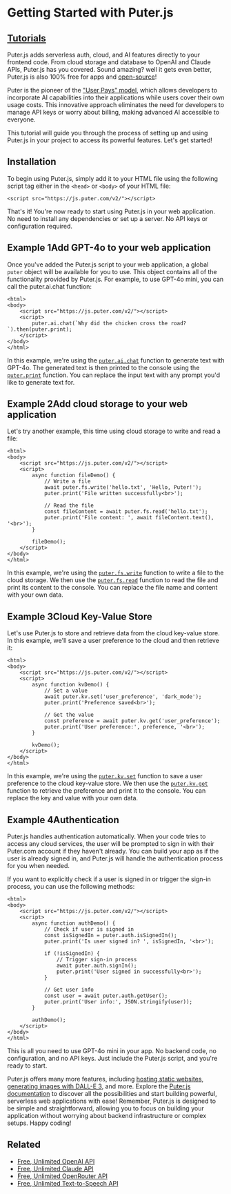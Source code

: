 # Getting Started with Puter.js
[Tutorials](https://developer.puter.com/tutorials/)
------------------------

Puter.js adds serverless auth, cloud, and AI features directly to your frontend code. From cloud storage and database to OpenAI and Claude APIs, Puter.js has you covered. Sound amazing? well it gets even better, Puter.js is also 100% free for apps and [open-source](https://github.com/heyputer/puter/)!

Puter is the pioneer of the ["User Pays" model](https://docs.puter.com/user-pays-model/), which allows developers to incorporate AI capabilities into their applications while users cover their own usage costs. This innovative approach eliminates the need for developers to manage API keys or worry about billing, making advanced AI accessible to everyone.

This tutorial will guide you through the process of setting up and using Puter.js in your project to access its powerful features. Let's get started!

Installation
------------

To begin using Puter.js, simply add it to your HTML file using the following script tag either in the `<head>` or `<body>` of your HTML file:

```
<script src="https://js.puter.com/v2/"></script>

```


That's it! You're now ready to start using Puter.js in your web application. No need to install any dependencies or set up a server. No API keys or configuration required.

Example 1Add GPT-4o to your web application
-------------------------------------------

Once you've added the Puter.js script to your web application, a global `puter` object will be available for you to use. This object contains all of the functionality provided by Puter.js. For example, to use GPT-4o mini, you can call the puter.ai.chat function:

```
<html>
<body>
    <script src="https://js.puter.com/v2/"></script>
    <script>
        puter.ai.chat(`Why did the chicken cross the road?`).then(puter.print);
    </script>
</body>
</html>

```


In this example, we're using the [`puter.ai.chat`](https://docs.puter.com/AI/chat/) function to generate text with GPT-4o. The generated text is then printed to the console using the [`puter.print`](https://docs.puter.com/Utils/print/) function. You can replace the input text with any prompt you'd like to generate text for.

Example 2Add cloud storage to your web application
--------------------------------------------------

Let's try another example, this time using cloud storage to write and read a file:

```
<html>
<body>
    <script src="https://js.puter.com/v2/"></script>
    <script>
        async function fileDemo() {
            // Write a file
            await puter.fs.write('hello.txt', 'Hello, Puter!');
            puter.print('File written successfully<br>');

            // Read the file
            const fileContent = await puter.fs.read('hello.txt');
            puter.print('File content: ', await fileContent.text(), '<br>');
        }

        fileDemo();
    </script>
</body>
</html>

```


In this example, we're using the [`puter.fs.write`](https://docs.puter.com/FS/write/) function to write a file to the cloud storage. We then use the [`puter.fs.read`](https://docs.puter.com/FS/read/) function to read the file and print its content to the console. You can replace the file name and content with your own data.

Example 3Cloud Key-Value Store
------------------------------

Let's use Puter.js to store and retrieve data from the cloud key-value store. In this example, we'll save a user preference to the cloud and then retrieve it:

```
<html>
<body>
    <script src="https://js.puter.com/v2/"></script>
    <script>
        async function kvDemo() {
            // Set a value
            await puter.kv.set('user_preference', 'dark_mode');
            puter.print('Preference saved<br>');

            // Get the value
            const preference = await puter.kv.get('user_preference');
            puter.print('User preference:', preference, '<br>');
        }

        kvDemo();
    </script>
</body>
</html>

```


In this example, we're using the [`puter.kv.set`](https://docs.puter.com/KV/set/) function to save a user preference to the cloud key-value store. We then use the [`puter.kv.get`](https://docs.puter.com/KV/get/) function to retrieve the preference and print it to the console. You can replace the key and value with your own data.

Example 4Authentication
-----------------------

Puter.js handles authentication automatically. When your code tries to access any cloud services, the user will be prompted to sign in with their Puter.com account if they haven't already. You can build your app as if the user is already signed in, and Puter.js will handle the authentication process for you when needed.

If you want to explicitly check if a user is signed in or trigger the sign-in process, you can use the following methods:

```
<html>
<body>
    <script src="https://js.puter.com/v2/"></script>
    <script>
        async function authDemo() {
            // Check if user is signed in
            const isSignedIn = puter.auth.isSignedIn();
            puter.print('Is user signed in? ', isSignedIn, '<br>');

            if (!isSignedIn) {
                // Trigger sign-in process
                await puter.auth.signIn();
                puter.print('User signed in successfully<br>');
            }

            // Get user info
            const user = await puter.auth.getUser();
            puter.print('User info:', JSON.stringify(user));
        }

        authDemo();
    </script>
</body>
</html>

```


This is all you need to use GPT-4o mini in your app. No backend code, no configuration, and no API keys. Just include the Puter.js script, and you're ready to start.

Puter.js offers many more features, including [hosting static websites](https://docs.puter.com/playground/?example=hosting-create), [generating images with DALL-E 3](https://docs.puter.com/playground/?example=ai-txt2img), and more. Explore the [Puter.js documentation](https://docs.puter.com/) to discover all the possibilities and start building powerful, serverless web applications with ease! Remember, Puter.js is designed to be simple and straightforward, allowing you to focus on building your application without worrying about backend infrastructure or complex setups. Happy coding!

Related
-------

*   [Free, Unlimited OpenAI API](https://developer.puter.com/tutorials/free-unlimited-openai-api)
*   [Free, Unlimited Claude API](https://developer.puter.com/tutorials/free-unlimited-claude-35-sonnet-api)
*   [Free, Unlimited OpenRouter API](https://developer.puter.com/tutorials/free-unlimited-openrouter-api)
*   [Free, Unlimited Text-to-Speech API](https://developer.puter.com/tutorials/free-unlimited-text-to-speech-api)